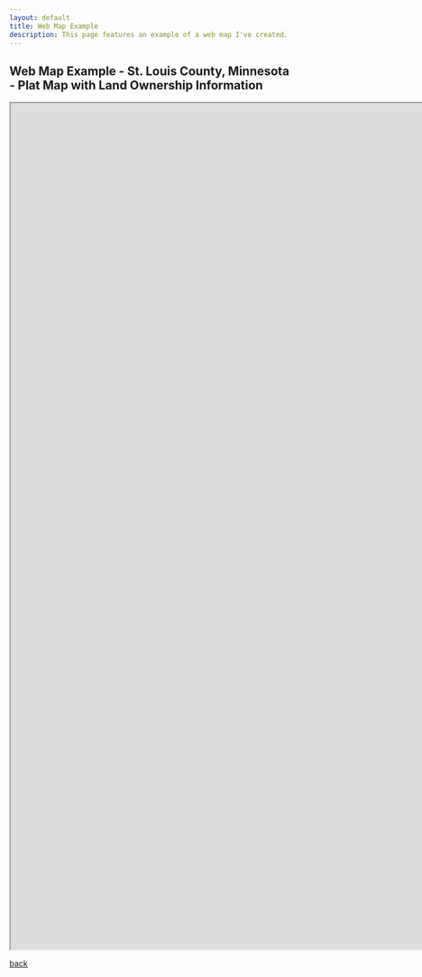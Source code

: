 ```yaml
---
layout: default
title: Web Map Example
description: This page features an example of a web map I've created. 
---
```


## Web Map Example - St. Louis County, Minnesota - Plat Map with Land Ownership Information

<div class="schodde-webmap">
<iframe src="https://qikuta.github.io/schoddeLandMap/" style="height:1500px;width:3000px;" style="border:none;">
</iframe>
</div> <!--ends schodde webmap-->

[back](./)
